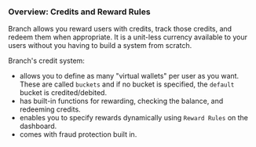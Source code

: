 ### Overview: Credits and Reward Rules

Branch allows you reward users with credits, track those credits, and redeem them when appropriate. It is a unit-less currency available to your users without you having to build a system from scratch.

Branch's credit system:

* allows you to define as many "virtual wallets" per user as you want. These are called `buckets` and if no bucket is specified, the `default` bucket is credited/debited.
* has built-in functions for rewarding, checking the balance, and redeeming credits.
* enables you to specify rewards dynamically using `Reward Rules` on the dashboard.
* comes with fraud protection built in.
